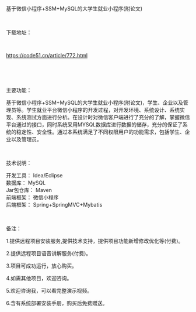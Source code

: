 <p>基于微信小程序+SSM+MySQL的大学生就业小程序(附论文)</p>

<p>&nbsp;</p>

<p>下载地址：</p>

<p>&nbsp;</p>

<p><a href="http://code51.cn/article/772.html">https://code51.cn/article/772.html</a></p>

<p>&nbsp;</p>

<p>&nbsp;</p>

<p>主要功能：</p>

<p><p>基于微信小程序+SSM+MySQL的大学生就业小程序(附论文)，学生、企业以及管理员等。学生就业平台微信小程序的开发过程，对开发环境、系统设计、系统实现、系统测试方面进行分析。在设计时对微信客户端进行了充分的了解，掌握微信平台通过的接口，同时系统采用MYSQL数据库进行数据的储存，充分的保证了系统的稳定性、安全性。通过本系统满足了不同权限用户的功能需求，包括学生、企业以及管理员。</p>
</p>

<p>&nbsp;</p>

<p>技术说明：</p>

<p><p>开发工具： Idea/Eclipse<br />
数据库： MySQL<br />
Jar包仓库： Maven<br />
前端框架： 微信小程序<br />
后端框架： Spring+SpringMVC+Mybatis</p>
</p>

<p>&nbsp;</p>

<p>备注：</p>

<p>1.提供远程项目安装服务,提供技术支持，提供项目功能新增修改优化等(付费)。</p>

<p>2.提供远程项目语音讲解服务(付费)。</p>

<p>3.项目可成功运行，放心购买。</p>

<p>4.如需其他项目，欢迎咨询。</p>

<p>5.欢迎咨询我，可以看完整演示视频。</p>

<p>6.含有系统部署安装手册，购买后免费赠送。</p>
